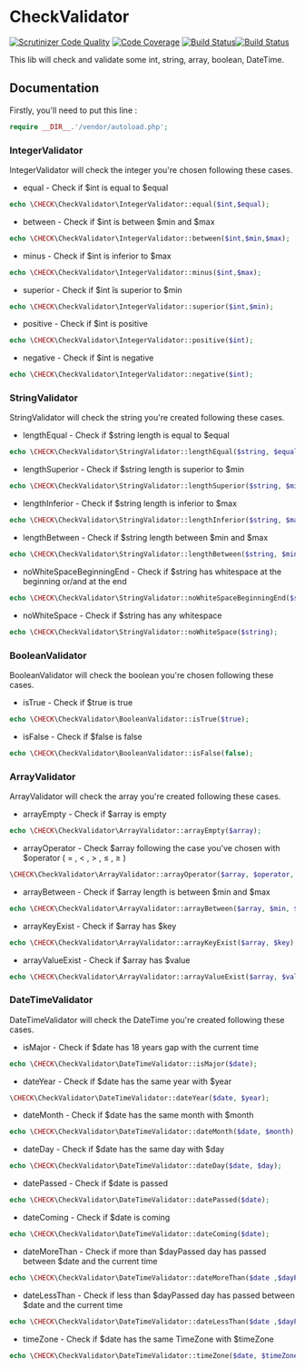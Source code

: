 # CheckValidator

[![Scrutinizer Code Quality](https://scrutinizer-ci.com/g/Kahbei/A3_Gr2_Validator/badges/quality-score.png?b=master)](https://scrutinizer-ci.com/g/Kahbei/A3_Gr2_Validator/?branch=master)
[![Code Coverage](https://scrutinizer-ci.com/g/Kahbei/A3_Gr2_Validator/badges/coverage.png?b=master)](https://scrutinizer-ci.com/g/Kahbei/A3_Gr2_Validator/?branch=master)
[![Build Status](https://scrutinizer-ci.com/g/Kahbei/A3_Gr2_Validator/badges/build.png?b=master)](https://scrutinizer-ci.com/g/Kahbei/A3_Gr2_Validator/build-status/master)[![Build Status](https://scrutinizer-ci.com/g/Kahbei/A3_Gr2_Validator/badges/build.png?b=master)](https://scrutinizer-ci.com/g/Kahbei/A3_Gr2_Validator/build-status/master)

This lib will check and validate some int, string, array, boolean, DateTime.

## Documentation

Firstly, you'll need to put this line :
```php
require __DIR__.'/vendor/autoload.php';
```

### IntegerValidator

IntegerValidator will check the integer you're chosen following these cases.


* equal - Check if $int is equal to $equal
```php
echo \CHECK\CheckValidator\IntegerValidator::equal($int,$equal);
```

* between - Check if $int is between $min and $max
```php
echo \CHECK\CheckValidator\IntegerValidator::between($int,$min,$max);
```

* minus - Check if $int is inferior to $max
```php
echo \CHECK\CheckValidator\IntegerValidator::minus($int,$max);
```

* superior - Check if $int îs superior to $min
```php
echo \CHECK\CheckValidator\IntegerValidator::superior($int,$min);
```

* positive - Check if $int is positive
```php
echo \CHECK\CheckValidator\IntegerValidator::positive($int);
```

* negative - Check if $int is negative
```php
echo \CHECK\CheckValidator\IntegerValidator::negative($int);
```


### StringValidator

StringValidator will check the string you're created following these cases.


* lengthEqual - Check if $string length is equal to $equal
```php
echo \CHECK\CheckValidator\StringValidator::lengthEqual($string, $equal);
```

* lengthSuperior - Check if $string length is superior to $min
```php
echo \CHECK\CheckValidator\StringValidator::lengthSuperior($string, $min);
```

* lengthInferior - Check if $string length is inferior to $max
```php
echo \CHECK\CheckValidator\StringValidator::lengthInferior($string, $max);
```

* lengthBetween - Check if $string length between $min and $max
```php
echo \CHECK\CheckValidator\StringValidator::lengthBetween($string, $min, $max);
```

* noWhiteSpaceBeginningEnd - Check if $string has whitespace at the beginning or/and at the end
```php
echo \CHECK\CheckValidator\StringValidator::noWhiteSpaceBeginningEnd($string);
```

* noWhiteSpace - Check if $string has any whitespace
```php
echo \CHECK\CheckValidator\StringValidator::noWhiteSpace($string);
```


### BooleanValidator

BooleanValidator will check the boolean you're chosen following these cases.


* isTrue - Check if $true is true
```php
echo \CHECK\CheckValidator\BooleanValidator::isTrue($true);
```

* isFalse - Check if $false is false
```php
echo \CHECK\CheckValidator\BooleanValidator::isFalse(false);
```


### ArrayValidator

ArrayValidator will check the array you're created following these cases.

* arrayEmpty - Check if $array is empty
```php
echo \CHECK\CheckValidator\ArrayValidator::arrayEmpty($array);
```

* arrayOperator - Check $array following the case you've chosen with $operator ( = , < , > , ≤ , ≥ ) 
```php
\CHECK\CheckValidator\ArrayValidator::arrayOperator($array, $operator, $int);
```

* arrayBetween - Check if $array length is between $min and $max
```php
echo \CHECK\CheckValidator\ArrayValidator::arrayBetween($array, $min, $max);
```

* arrayKeyExist - Check if $array has $key
```php
echo \CHECK\CheckValidator\ArrayValidator::arrayKeyExist($array, $key);
```

* arrayValueExist - Check if $array has $value
```php
echo \CHECK\CheckValidator\ArrayValidator::arrayValueExist($array, $value);
```


### DateTimeValidator

DateTimeValidator will check the DateTime you're created following these cases.

* isMajor - Check if $date has 18 years gap with the current time
```php
echo \CHECK\CheckValidator\DateTimeValidator::isMajor($date);
```

* dateYear - Check if $date has the same year with $year
```php
\CHECK\CheckValidator\DateTimeValidator::dateYear($date, $year);
```

* dateMonth - Check if $date has the same month with $month
```php
echo \CHECK\CheckValidator\DateTimeValidator::dateMonth($date, $month);
```

* dateDay - Check if $date has the same day with $day
```php
echo \CHECK\CheckValidator\DateTimeValidator::dateDay($date, $day);
```

* datePassed - Check if $date is passed
```php
echo \CHECK\CheckValidator\DateTimeValidator::datePassed($date);
```

* dateComing - Check if $date is coming
```php
echo \CHECK\CheckValidator\DateTimeValidator::dateComing($date);
```

* dateMoreThan - Check if more than $dayPassed day has passed between $date and the current time
```php
echo \CHECK\CheckValidator\DateTimeValidator::dateMoreThan($date ,$dayPassed);
```

* dateLessThan - Check if less than $dayPassed day has passed between $date and the current time
```php
echo \CHECK\CheckValidator\DateTimeValidator::dateLessThan($date ,$dayPassed);
```

* timeZone - Check if $date has the same TimeZone with $timeZone
```php
echo \CHECK\CheckValidator\DateTimeValidator::timeZone($date, $timeZone);
```